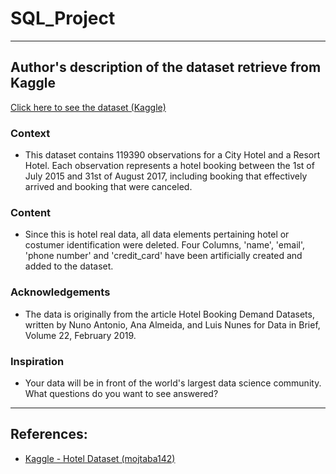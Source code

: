 # SQL_Project

---

## Author's description of the dataset retrieve from Kaggle

[Click here to see the dataset (Kaggle)](https://www.kaggle.com/datasets/mojtaba142/hotel-booking)

### Context
* This dataset contains 119390 observations for a City Hotel and a Resort Hotel. Each observation represents a hotel booking between the 1st of July 2015 and 31st of August 2017, including booking that effectively arrived and booking that were canceled.

### Content
* Since this is hotel real data, all data elements pertaining hotel or costumer identification were deleted.
Four Columns, 'name', 'email', 'phone number' and 'credit_card' have been artificially created and added to the dataset.

### Acknowledgements
* The data is originally from the article Hotel Booking Demand Datasets, written by Nuno Antonio, Ana Almeida, and Luis Nunes for Data in Brief, Volume 22, February 2019.

### Inspiration
* Your data will be in front of the world's largest data science community. What questions do you want to see answered?

---
## References:
* [Kaggle - Hotel Dataset (mojtaba142)](https://www.kaggle.com/datasets/mojtaba142/hotel-booking)
